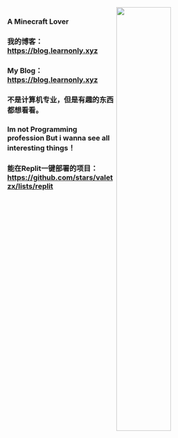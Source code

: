 
<img align="right" width="50%" src="https://github-readme-stats.vercel.app/api?username=valetzx&show_icons=true&title_color=fff&icon_color=79ff97&text_color=9f9f9f&bg_color=151515">

### A Minecraft Lover
### 我的博客：https://blog.learnonly.xyz
### My Blog：https://blog.learnonly.xyz
### 不是计算机专业，但是有趣的东西都想看看。
### Im not Programming profession But i wanna see all interesting things！
### 能在Replit一键部署的项目：https://github.com/stars/valetzx/lists/replit
